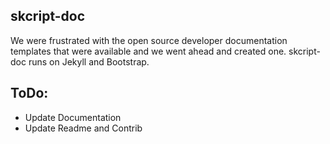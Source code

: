 skcript-doc
-----------

We were frustrated with the open source developer documentation templates that were available and we went ahead and created one. skcript-doc runs on Jekyll and Bootstrap. 

ToDo:
-----
- Update Documentation
- Update Readme and Contrib